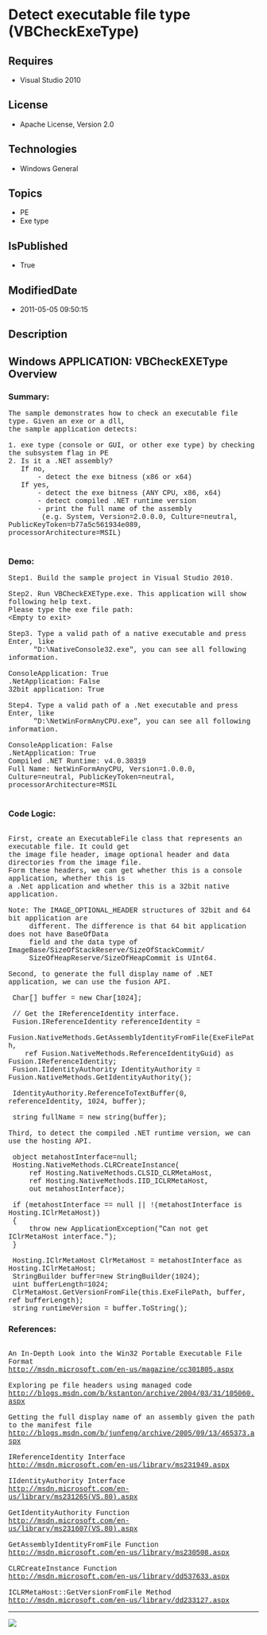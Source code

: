 # Detect executable file type (VBCheckExeType)
## Requires
* Visual Studio 2010
## License
* Apache License, Version 2.0
## Technologies
* Windows General
## Topics
* PE
* Exe type
## IsPublished
* True
## ModifiedDate
* 2011-05-05 09:50:15
## Description

<p style="font-family:Courier New"></p>
<h2>Windows APPLICATION: VBCheckEXEType Overview </h2>
<p style="font-family:Courier New"></p>
<h3>Summary:</h3>
<p style="font-family:Courier New">The sample demonstrates how to check an executable file type. Given an exe or a dll,<br>
the sample application detects:<br>
<br>
1. exe type (console or GUI, or other exe type) by checking the subsystem flag in PE<br>
2. Is it a .NET assembly? <br>
&nbsp; &nbsp;If no, <br>
&nbsp; &nbsp; &nbsp; &nbsp;- detect the exe bitness (x86 or x64)<br>
&nbsp; &nbsp;If yes, <br>
&nbsp; &nbsp; &nbsp; &nbsp;- detect the exe bitness (ANY CPU, x86, x64)<br>
&nbsp; &nbsp; &nbsp; &nbsp;- detect compiled .NET runtime version <br>
&nbsp; &nbsp; &nbsp; &nbsp;- print the full name of the assembly <br>
&nbsp;&nbsp;&nbsp;&nbsp;&nbsp;&nbsp;&nbsp;&nbsp;(e.g. System, Version=2.0.0.0, Culture=neutral, PublicKeyToken=b77a5c561934e089, processorArchitecture=MSIL)<br>
&nbsp; </p>
<h3>Demo:</h3>
<p style="font-family:Courier New">Step1. Build the sample project in Visual Studio 2010.<br>
<br>
Step2. Run VBCheckEXEType.exe. This application will show following help text.<br>
Please type the exe file path:<br>
&lt;Empty to exit&gt;<br>
<br>
Step3. Type a valid path of a native executable and press Enter, like <br>
&nbsp; &nbsp; &nbsp; &quot;D:\NativeConsole32.exe&quot;, you can see all following information.<br>
<br>
ConsoleApplication: True<br>
.NetApplication: False<br>
32bit application: True<br>
<br>
Step4. Type a valid path of a .Net executable and press Enter, like <br>
&nbsp; &nbsp; &nbsp; &quot;D:\NetWinFormAnyCPU.exe&quot;, you can see all following information.<br>
<br>
ConsoleApplication: False<br>
.NetApplication: True<br>
Compiled .NET Runtime: v4.0.30319<br>
Full Name: NetWinFormAnyCPU, Version=1.0.0.0, Culture=neutral, PublicKeyToken=neutral, processorArchitecture=MSIL<br>
<br>
</p>
<h3>Code Logic:</h3>
<p style="font-family:Courier New"><br>
First, create an ExecutableFile class that represents an executable file. It could get
<br>
the image file header, image optional header and data directories from the image file.
<br>
Form these headers, we can get whether this is a console application, whether this is
<br>
a .Net application and whether this is a 32bit native application. <br>
<br>
Note: The IMAGE_OPTIONAL_HEADER structures of 32bit and 64 bit application are <br>
&nbsp; &nbsp; &nbsp;different. The difference is that 64 bit application does not have BaseOfData<br>
&nbsp; &nbsp; &nbsp;field and the data type of ImageBase/SizeOfStackReserve/SizeOfStackCommit/<br>
&nbsp; &nbsp; &nbsp;SizeOfHeapReserve/SizeOfHeapCommit is UInt64. <br>
<br>
Second, to generate the full display name of .NET application, we can use the fusion API.
<br>
<br>
&nbsp;Char[] buffer = new Char[1024];<br>
<br>
&nbsp;// Get the IReferenceIdentity interface.<br>
&nbsp;Fusion.IReferenceIdentity referenceIdentity =<br>
&nbsp; &nbsp; Fusion.NativeMethods.GetAssemblyIdentityFromFile(ExeFilePath,<br>
&nbsp; &nbsp; ref Fusion.NativeMethods.ReferenceIdentityGuid) as Fusion.IReferenceIdentity;<br>
&nbsp;Fusion.IIdentityAuthority IdentityAuthority = Fusion.NativeMethods.GetIdentityAuthority(); &nbsp;<br>
&nbsp;<br>
&nbsp;IdentityAuthority.ReferenceToTextBuffer(0, referenceIdentity, 1024, buffer);<br>
<br>
&nbsp;string fullName = new string(buffer);<br>
<br>
Third, to detect the compiled .NET runtime version, we can use the hosting API.<br>
<br>
&nbsp;object metahostInterface=null;<br>
&nbsp;Hosting.NativeMethods.CLRCreateInstance(<br>
&nbsp; &nbsp; &nbsp;ref Hosting.NativeMethods.CLSID_CLRMetaHost,<br>
&nbsp; &nbsp; &nbsp;ref Hosting.NativeMethods.IID_ICLRMetaHost, <br>
&nbsp; &nbsp; &nbsp;out metahostInterface);<br>
<br>
&nbsp;if (metahostInterface == null || !(metahostInterface is Hosting.IClrMetaHost))<br>
&nbsp;{<br>
&nbsp; &nbsp; &nbsp;throw new ApplicationException(&quot;Can not get IClrMetaHost interface.&quot;);<br>
&nbsp;}<br>
<br>
&nbsp;Hosting.IClrMetaHost ClrMetaHost = metahostInterface as Hosting.IClrMetaHost;<br>
&nbsp;StringBuilder buffer=new StringBuilder(1024);<br>
&nbsp;uint bufferLength=1024; &nbsp; &nbsp; &nbsp; &nbsp; &nbsp;<br>
&nbsp;ClrMetaHost.GetVersionFromFile(this.ExeFilePath, buffer, ref bufferLength);<br>
&nbsp;string runtimeVersion = buffer.ToString(); </p>
<h3>References:</h3>
<p style="font-family:Courier New"><br>
An In-Depth Look into the Win32 Portable Executable File Format<br>
<a target="_blank" href="http://msdn.microsoft.com/en-us/magazine/cc301805.aspx">http://msdn.microsoft.com/en-us/magazine/cc301805.aspx</a><br>
<br>
Exploring pe file headers using managed code<br>
<a target="_blank" href="http://blogs.msdn.com/b/kstanton/archive/2004/03/31/105060.aspx">http://blogs.msdn.com/b/kstanton/archive/2004/03/31/105060.aspx</a><br>
<br>
Getting the full display name of an assembly given the path to the manifest file<br>
<a target="_blank" href="http://blogs.msdn.com/b/junfeng/archive/2005/09/13/465373.aspx">http://blogs.msdn.com/b/junfeng/archive/2005/09/13/465373.aspx</a><br>
<br>
IReferenceIdentity Interface<br>
<a target="_blank" href="http://msdn.microsoft.com/en-us/library/ms231949.aspx">http://msdn.microsoft.com/en-us/library/ms231949.aspx</a><br>
<br>
IIdentityAuthority Interface<br>
<a target="_blank" href="http://msdn.microsoft.com/en-us/library/ms231265(VS.80).aspx">http://msdn.microsoft.com/en-us/library/ms231265(VS.80).aspx</a><br>
<br>
GetIdentityAuthority Function<br>
<a target="_blank" href="http://msdn.microsoft.com/en-us/library/ms231607(VS.80).aspx">http://msdn.microsoft.com/en-us/library/ms231607(VS.80).aspx</a><br>
<br>
GetAssemblyIdentityFromFile Function<br>
<a target="_blank" href="http://msdn.microsoft.com/en-us/library/ms230508.aspx">http://msdn.microsoft.com/en-us/library/ms230508.aspx</a><br>
<br>
CLRCreateInstance Function<br>
<a target="_blank" href="http://msdn.microsoft.com/en-us/library/dd537633.aspx">http://msdn.microsoft.com/en-us/library/dd537633.aspx</a><br>
<br>
ICLRMetaHost::GetVersionFromFile Method<br>
<a target="_blank" href="http://msdn.microsoft.com/en-us/library/dd233127.aspx">http://msdn.microsoft.com/en-us/library/dd233127.aspx</a><br>
</p>
<hr>
<div><a href="http://go.microsoft.com/?linkid=9759640" style="margin-top:3px"><img src="http://bit.ly/onecodelogo">
</a></div>
